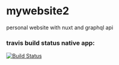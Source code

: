 # mywebsite2 

personal website with nuxt and graphql api

### travis build status native app:

[![Build Status](https://travis-ci.org/jschmidtnj/mywebsite2.svg?branch=master)](https://travis-ci.org/jschmidtnj/mywebsite2)

